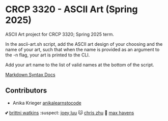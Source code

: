 # CRCP 3320 - ASCII Art (Spring 2025)

ASCII Art project for CRCP 3320; Spring 2025 term.

In the ascii-art.sh script, add the ASCII art design of your choosing and the name of your art, such that when the name is provided as an argument to the -n flag, your art is printed to the CLI.

Add your art name to the list of valid names at the bottom of the script.

[Markdown Syntax Docs](https://docs.github.com/en/get-started/writing-on-github/getting-started-with-writing-and-formatting-on-github/basic-writing-and-formatting-syntax)

## Contributors

- Anika Krieger [anikalearnstocode](https://github.com/anikalearnstocode)

:two_hearts: [brittni watkins](https://blwatkins.github.io/)
:suspect: [joey luu](https://github.com/JavaGamer)
:cat: [chris zhu](http://github.com/chriszq)
🎸 [max havens](https://github.com/mhavens17)
